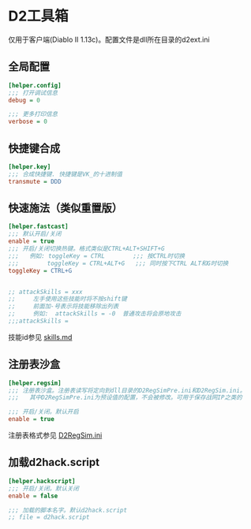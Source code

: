 # D2工具箱

仅用于客户端(Diablo II 1.13c)。配置文件是dll所在目录的d2ext.ini

## 全局配置

``` ini
[helper.config]
;;; 打开调试信息
debug = 0

;;; 更多打印信息
verbose = 0
```

## 快捷键合成

``` ini
[helper.key]
;;; 合成快捷键. 快捷键是VK_的十进制值
transmute = DDD
```

## 快速施法（类似重置版）

``` ini
[helper.fastcast]
;;; 默认开启/关闭
enable = true
;;; 开启/关闭切换热键。格式类似是CTRL+ALT+SHIFT+G
;;;   例如: toggleKey = CTRL        ;;; 按CTRL时切换
;;;        toggleKey = CTRL+ALT+G   ;;; 同时按下CTRL ALT和G时切换
toggleKey = CTRL+G


;; attackSkills = xxx
;;     左手使用这些技能时将不按shift键
;;     前面加-号表示将技能移除出列表
;;     例如:  attackSkills = -0  普通攻击将会原地攻击
;;;attackSkills = 
```
技能id参见 [skills.md](https://github.com/dabeibao/d2helper/blob/main/examples/skills.md)

## 注册表沙盒

``` ini
[helper.regsim]
;;; 注册表沙盒。注册表读写将定向到dll目录的D2RegSimPre.ini和D2RegSim.ini。
;;;   其中D2RegSimPre.ini为预设值的配置，不会被修改。可用于保存战网IP之类的

;;; 开启/关闭。默认开启
enable = true
```
注册表格式参见
   [D2RegSim.ini](https://github.com/dabeibao/d2helper/blob/main/examples/D2RegSim.ini)

## 加载d2hack.script

``` ini
[helper.hackscript]
;;; 开启/关闭。默认关闭
enable = false

;;; 加载的脚本名字。默认d2hack.script
;; file = d2hack.script
```
